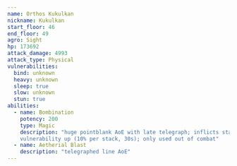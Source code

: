 ```yaml
---
name: Orthos Kukulkan
nickname: Kukulkan
start_floor: 46
end_floor: 49
agro: Sight
hp: 173692
attack_damage: 4993
attack_type: Physical
vulnerabilities:
  bind: unknown
  heavy: unknown
  sleep: true
  slow: unknown
  stun: true
abilities:
  - name: Bombination
    potency: 200
    type: Magic
    description: "huge pointblank AoE with late telegraph; inflicts stacking
    vulnerability up (10% per stack, 30s); only used out of combat"
  - name: Aetherial Blast
    description: "telegraphed line AoE"
---
```

